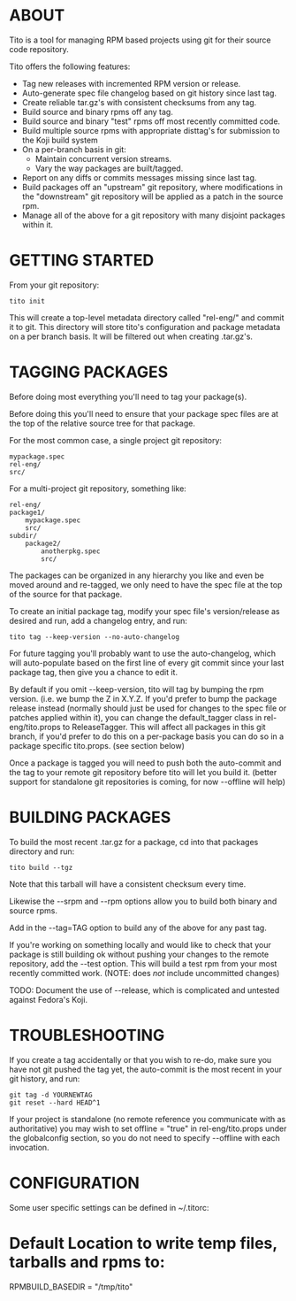 ABOUT
=====

Tito is a tool for managing RPM based projects using git for their source code
repository.

Tito offers the following features:

 - Tag new releases with incremented RPM version or release.
 - Auto-generate spec file changelog based on git history since last tag.
 - Create reliable tar.gz's with consistent checksums from any tag.
 - Build source and binary rpms off any tag.
 - Build source and binary "test" rpms off most recently committed code.
 - Build multiple source rpms with appropriate disttag's for submission to the
   Koji build system
 - On a per-branch basis in git:
   - Maintain concurrent version streams.
   - Vary the way packages are built/tagged.
 - Report on any diffs or commits messages missing since last tag.
 - Build packages off an "upstream" git repository, where modifications in the
   "downstream" git repository will be applied as a patch in the source rpm.
 - Manage all of the above for a git repository with many disjoint packages
   within it. 


GETTING STARTED
===============

From your git repository:

    tito init

This will create a top-level metadata directory called "rel-eng/" and commit it
to git. This directory will store tito's configuration and package metadata on
a per branch basis. It will be filtered out when creating .tar.gz's.


TAGGING PACKAGES
================

Before doing most everything you'll need to tag your package(s). 

Before doing this you'll need to ensure that your package spec files are at the top of the relative source tree for that package.

For the most common case, a single project git repository:

    mypackage.spec
    rel-eng/
    src/

For a multi-project git repository, something like:

    rel-eng/
    package1/
        mypackage.spec
        src/
    subdir/
        package2/
            anotherpkg.spec
            src/

The packages can be organized in any hierarchy you like and even be moved
around and re-tagged, we only need to have the spec file at the top of the
source for that package.

To create an initial package tag, modify your spec file's version/release as
desired and run, add a changelog entry, and run:

    tito tag --keep-version --no-auto-changelog

For future tagging you'll probably want to use the auto-changelog, which will
auto-populate based on the first line of every git commit since your last
package tag, then give you a chance to edit it. 

By default if you omit --keep-version, tito will tag by bumping the rpm
version. (i.e. we bump the Z in X.Y.Z. If you'd prefer to bump the package
release instead (normally should just be used for changes to the spec file or
patches applied within it), you can change the default_tagger class in
rel-eng/tito.props to ReleaseTagger. This will affect all packages in this git
branch, if you'd prefer to do this on a per-package basis you can do so in a
package specific tito.props. (see section below)

Once a package is tagged you will need to push both the auto-commit and the tag
to your remote git repository before tito will let you build it. (better
support for standalone git repositories is coming, for now --offline will help)


BUILDING PACKAGES
=================

To build the most recent .tar.gz for a package, cd into that packages directory
and run:

    tito build --tgz

Note that this tarball will have a consistent checksum every time.

Likewise the --srpm and --rpm options allow you to build both binary and source
rpms.

Add in the --tag=TAG option to build any of the above for any past tag.

If you're working on something locally and would like to check that your
package is still building ok without pushing your changes to the remote
repository, add the --test option. This will build a test rpm from your most
recently committed work. (NOTE: does *not* include uncommitted changes)

TODO: Document the use of --release, which is complicated and untested against
Fedora's Koji.


TROUBLESHOOTING
===============

If you create a tag accidentally or that you wish to re-do, make sure you have
not git pushed the tag yet, the auto-commit is the most recent in your git
history, and run:

    git tag -d YOURNEWTAG
    git reset --hard HEAD^1

If your project is standalone (no remote reference you communicate with as
authoritative) you may wish to set offline = "true" in rel-eng/tito.props under
the globalconfig section, so you do not need to specify --offline with each
invocation.


CONFIGURATION
=============

Some user specific settings can be defined in ~/.titorc:

# Default Location to write temp files, tarballs and rpms to:
RPMBUILD_BASEDIR = "/tmp/tito" 

